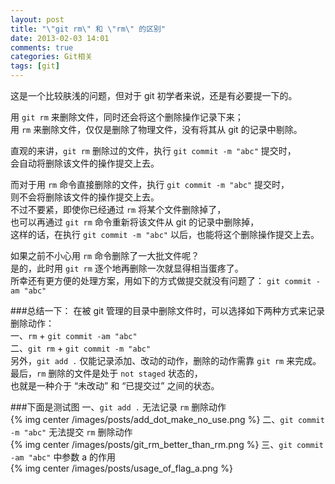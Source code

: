 ```yaml
---
layout: post
title: "\"git rm\" 和 \"rm\" 的区别"
date: 2013-02-03 14:01
comments: true
categories: Git相关
tags: [git]
---
```

这是一个比较肤浅的问题，但对于 git 初学者来说，还是有必要提一下的。  
<!-- more -->
用 `git rm` 来删除文件，同时还会将这个删除操作记录下来；  
用 `rm` 来删除文件，仅仅是删除了物理文件，没有将其从 git 的记录中剔除。  

直观的来讲，`git rm` 删除过的文件，执行 `git commit -m "abc"` 提交时，  
会自动将删除该文件的操作提交上去。  

而对于用 `rm` 命令直接删除的文件，执行 `git commit -m "abc"` 提交时，  
则不会将删除该文件的操作提交上去。  
不过不要紧，即使你已经通过 `rm` 将某个文件删除掉了，  
也可以再通过 `git rm` 命令重新将该文件从 git 的记录中删除掉，  
这样的话，在执行 `git commit -m "abc"` 以后，也能将这个删除操作提交上去。  

如果之前不小心用 `rm` 命令删除了一大批文件呢？  
是的，此时用 `git rm` 逐个地再删除一次就显得相当蛋疼了。  
所幸还有更方便的处理方案，用如下的方式做提交就没有问题了：
`git commit -am "abc"`  

###总结一下：
在被 git 管理的目录中删除文件时，可以选择如下两种方式来记录删除动作：  
一、`rm` + `git commit -am "abc"`  
二、`git rm` + `git commit -m "abc"`  
另外，`git add .` 仅能记录添加、改动的动作，删除的动作需靠 `git rm` 来完成。  
最后，`rm` 删除的文件是处于 `not staged` 状态的，  
也就是一种介于 “未改动” 和 “已提交过” 之间的状态。  

###下面是测试图
一、`git add .` 无法记录 `rm` 删除动作  
{% img center /images/posts/add_dot_make_no_use.png %}
二、`git commit -m "abc"` 无法提交 `rm` 删除动作  
{% img center /images/posts/git_rm_better_than_rm.png %}
三、`git commit -am "abc"` 中参数 a 的作用  
{% img center /images/posts/usage_of_flag_a.png %}
